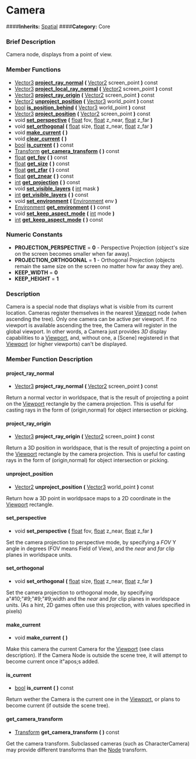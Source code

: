 #  Camera  
####**Inherits:** [Spatial](class_spatial)
####**Category:** Core

###  Brief Description  
Camera node, displays from a point of view.

###  Member Functions 
  * [Vector3](class_vector3)  **[project&#95;ray&#95;normal](#project_ray_normal)**  **(** [Vector2](class_vector2) screen_point  **)** const
  * [Vector3](class_vector3)  **[project&#95;local&#95;ray&#95;normal](#project_local_ray_normal)**  **(** [Vector2](class_vector2) screen_point  **)** const
  * [Vector3](class_vector3)  **[project&#95;ray&#95;origin](#project_ray_origin)**  **(** [Vector2](class_vector2) screen_point  **)** const
  * [Vector2](class_vector2)  **[unproject&#95;position](#unproject_position)**  **(** [Vector3](class_vector3) world_point  **)** const
  * [bool](class_bool)  **[is&#95;position&#95;behind](#is_position_behind)**  **(** [Vector3](class_vector3) world_point  **)** const
  * [Vector3](class_vector3)  **[project&#95;position](#project_position)**  **(** [Vector2](class_vector2) screen_point  **)** const
  * void  **[set&#95;perspective](#set_perspective)**  **(** [float](class_float) fov, [float](class_float) z_near, [float](class_float) z_far  **)**
  * void  **[set&#95;orthogonal](#set_orthogonal)**  **(** [float](class_float) size, [float](class_float) z_near, [float](class_float) z_far  **)**
  * void  **[make&#95;current](#make_current)**  **(** **)**
  * void  **[clear&#95;current](#clear_current)**  **(** **)**
  * [bool](class_bool)  **[is&#95;current](#is_current)**  **(** **)** const
  * [Transform](class_transform)  **[get&#95;camera&#95;transform](#get_camera_transform)**  **(** **)** const
  * [float](class_float)  **[get&#95;fov](#get_fov)**  **(** **)** const
  * [float](class_float)  **[get&#95;size](#get_size)**  **(** **)** const
  * [float](class_float)  **[get&#95;zfar](#get_zfar)**  **(** **)** const
  * [float](class_float)  **[get&#95;znear](#get_znear)**  **(** **)** const
  * [int](class_int)  **[get&#95;projection](#get_projection)**  **(** **)** const
  * void  **[set&#95;visible&#95;layers](#set_visible_layers)**  **(** [int](class_int) mask  **)**
  * [int](class_int)  **[get&#95;visible&#95;layers](#get_visible_layers)**  **(** **)** const
  * void  **[set&#95;environment](#set_environment)**  **(** [Environment](class_environment) env  **)**
  * [Environment](class_environment)  **[get&#95;environment](#get_environment)**  **(** **)** const
  * void  **[set&#95;keep&#95;aspect&#95;mode](#set_keep_aspect_mode)**  **(** [int](class_int) mode  **)**
  * [int](class_int)  **[get&#95;keep&#95;aspect&#95;mode](#get_keep_aspect_mode)**  **(** **)** const

###  Numeric Constants  
  * **PROJECTION_PERSPECTIVE** = **0** - Perspective Projection (object's size on the screen becomes smaller when far away).
  * **PROJECTION_ORTHOGONAL** = **1** - Orthogonal Projection (objects remain the same size on the screen no matter how far away they are).
  * **KEEP_WIDTH** = **0**
  * **KEEP_HEIGHT** = **1**

###  Description  
Camera is a special node that displays what is visible from its current location. Cameras register themselves in the nearest [Viewport](class_viewport) node (when ascending the tree). Only one camera can be active per viewport. If no viewport is available ascending the tree, the Camera will register in the global viewport. In other words, a Camera just provides _3D_ display capabilities to a [Viewport](class_viewport), and, without one, a [Scene] registered in that [Viewport](class_viewport) (or higher viewports) can't be displayed.

###  Member Function Description  

#### <a name="project_ray_normal">project_ray_normal</a>
  * [Vector3](class_vector3)  **project&#95;ray&#95;normal**  **(** [Vector2](class_vector2) screen_point  **)** const

Return a normal vector in worldspace, that is the result of projecting a point on the [Viewport](class_viewport) rectangle by the camera projection. This is useful for casting rays in the form of (origin,normal) for object intersection or picking.

#### <a name="project_ray_origin">project_ray_origin</a>
  * [Vector3](class_vector3)  **project&#95;ray&#95;origin**  **(** [Vector2](class_vector2) screen_point  **)** const

Return a 3D position in worldspace, that is the result of projecting a point on the [Viewport](class_viewport) rectangle by the camera projection. This is useful for casting rays in the form of (origin,normal) for object intersection or picking.

#### <a name="unproject_position">unproject_position</a>
  * [Vector2](class_vector2)  **unproject&#95;position**  **(** [Vector3](class_vector3) world_point  **)** const

Return how a 3D point in worldpsace maps to a 2D coordinate in the [Viewport](class_viewport) rectangle.

#### <a name="set_perspective">set_perspective</a>
  * void  **set&#95;perspective**  **(** [float](class_float) fov, [float](class_float) z_near, [float](class_float) z_far  **)**

Set the camera projection to perspective mode, by specifying a _FOV_ Y angle in degrees (FOV means Field of View), and the _near_ and _far_ clip planes in worldspace units.

#### <a name="set_orthogonal">set_orthogonal</a>
  * void  **set&#95;orthogonal**  **(** [float](class_float) size, [float](class_float) z_near, [float](class_float) z_far  **)**

Set the camera projection to orthogonal mode, by specifying a"#10;"#9;"#9;"#9;width and the _near_ and _far_ clip planes in worldspace units. (As a hint, 2D games often use this projection, with values specified in pixels)

#### <a name="make_current">make_current</a>
  * void  **make&#95;current**  **(** **)**

Make this camera the current Camera for the [Viewport](class_viewport) (see class description). If the Camera Node is outside the scene tree, it will attempt to become current once it"apos;s added.

#### <a name="is_current">is_current</a>
  * [bool](class_bool)  **is&#95;current**  **(** **)** const

Return wether the Camera is the current one in the [Viewport](class_viewport), or plans to become current (if outside the scene tree).

#### <a name="get_camera_transform">get_camera_transform</a>
  * [Transform](class_transform)  **get&#95;camera&#95;transform**  **(** **)** const

Get the camera transform. Subclassed cameras (such as CharacterCamera) may provide different transforms than the [Node](class_node) transform.
